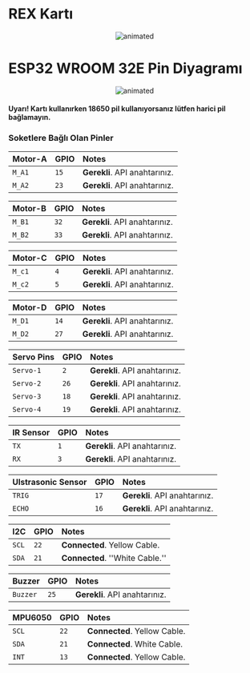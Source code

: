 # REX Kartı

<p align="center">
  <img src="https://user-images.githubusercontent.com/112697142/230360152-12d52dec-c5a4-4487-ae4a-e29177675dd2.gif" alt="animated" />
</p>




# ESP32 WROOM 32E Pin Diyagramı



<p align="center">
  <img src="https://user-images.githubusercontent.com/78815495/232464806-6abdce40-22c8-40ba-807a-c8adba2092a3.png" alt="animated" />
</p>

#### Uyarı! Kartı kullanırken 18650 pil kullanıyorsanız lütfen harici pil bağlamayın.


### Soketlere Bağlı Olan Pinler

| Motor-A   | GPIO     | Notes                         |
| :-------- | :------- | :-------------------------    |
| `M_A1`    | `15`     | **Gerekli**. API anahtarınız. |
| `M_A2`    | `23`     | **Gerekli**. API anahtarınız. |

| Motor-B   | GPIO     | Notes                         |
| :-------- | :------- | :-------------------------    |
| `M_B1`    | `32`     | **Gerekli**. API anahtarınız. |
| `M_B2`    | `33`     | **Gerekli**. API anahtarınız. |

| Motor-C   | GPIO     | Notes                         |
| :-------- | :------- | :-------------------------    |
| `M_c1`    | `4`      | **Gerekli**. API anahtarınız. |
| `M_c2`    | `5`      | **Gerekli**. API anahtarınız. |

| Motor-D   | GPIO     | Notes                         |
| :-------- | :------- | :-------------------------    |
| `M_D1`    | `14`     | **Gerekli**. API anahtarınız. |
| `M_D2`    | `27`     | **Gerekli**. API anahtarınız. |


| Servo Pins   | GPIO     | Notes                         |
| :--------    | :------- | :-------------------------    |
| `Servo-1`    | `2`      | **Gerekli**. API anahtarınız. |
| `Servo-2`    | `26`     | **Gerekli**. API anahtarınız. |
| `Servo-3`    | `18`     | **Gerekli**. API anahtarınız. |
| `Servo-4`    | `19`     | **Gerekli**. API anahtarınız. |

| IR Sensor | GPIO     |       Notes                   |
| :-------- | :------- | :-------------------------    |
| `TX`      | `1`      | **Gerekli**. API anahtarınız. |
| `RX`      | `3`      | **Gerekli**. API anahtarınız. |

| Ulstrasonic Sensor   | GPIO      |       Notes                   |
| :--------            | :-------  | :-------------------------    |
| `TRIG`               | `17`      | **Gerekli**. API anahtarınız. |
| `ECHO`               | `16`      | **Gerekli**. API anahtarınız. |

| I2C        | GPIO      |       Notes                   |
| :--------  | :-------  | :-------------------------    |
| `SCL`      | `22`      | **Connected**. Yellow Cable. |
| `SDA`      | `21`      | **Connected**. ''White Cable.''  |

| Buzzer     | GPIO      |       Notes                   |
| :--------  | :-------  | :-------------------------    |
| `Buzzer`   | `25`      | **Gerekli**. API anahtarınız. |

| MPU6050    | GPIO      |       Notes                  |
| :--------  | :-------  | :-------------------------   |
| `SCL`      | `22`      | **Connected**. Yellow Cable. |
| `SDA`      | `21`      | **Connected**. White Cable.  |
| `INT`      | `13`      | **Connected**. Yellow Cable. |
